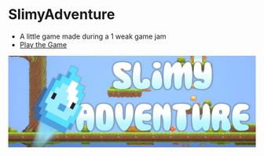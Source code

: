 # SlimyAdventure
- A little game made during a 1 weak game jam
- [Play the Game](https://gamejolt.com/games/slimy-adventure/477654)

![Banner](https://github.com/MykleCode/SlimyAdventure/blob/master/banner.png)
